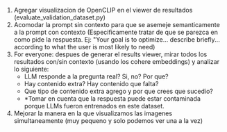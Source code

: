 1. Agregar visualizacion de OpenCLIP en el viewer de resultados (evaluate_validation_dataset.py)
2. Acomodar la prompt sin contexto para que se asemeje semanticamente a la prompt con contexto (Especificamente tratar de que se parezca en como pide la respuesta. Ej: "Your goal is to optimize... describe briefly... according to what the user is most likely to need)
3. For everyone: despues de generar el results viewer, mirar todos los resultados con/sin contexto (usando los cohere embeddings) y analizar lo siguiente:
    - LLM responde a la pregunta real? Si, no? Por que? 
    - Hay contenido extra? Hay contenido que falta? 
    - Que tipo de contenido extra agrego y por que crees que sucedio?
    - *Tomar en cuenta que la respuesta puede estar contaminada porque LLMs fueron entrenados en este dataset.
4. Mejorar la manera en la que visualizamos las imagenes simultaneamente (muy pequeno y solo podemos ver una a la vez)